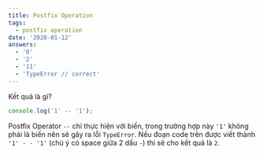 ```yaml
---
title: Postfix Operation
tags:
  - postfix operation
date: '2020-01-12'
answers:
  - '0'
  - '2'
  - '11'
  - 'TypeError // correct'
---
```


Kết quả là gì?

```javascript
console.log('1' -- '1');
```

<!-- explanation -->

Postfix Operator `--` chỉ thực hiện với biến, trong trường hợp này `'1'` không phải là biến nên sẽ gây ra lỗi `TypeError`. Nếu đoạn code trên được viết thành `'1' - - '1'` (chú ý có space giữa 2 dấu `-`) thì sẽ cho kết quả là `2`.
